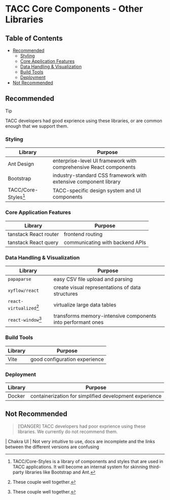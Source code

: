 # TACC Core Components - Other Libraries

## Table of Contents

- [Recommended](#recommended)
  - [Styling](#styling)
  - [Core Application Features](#core-application-features)
  - [Data Handling & Visualization](#data-handling--visualization)
  - [Build Tools](#build-tools)
  - [Deployment](#deployment)
- [Not Recommended](#not-recommended)

## Recommended

> [!TIP]
> TACC developers had good exprience using these libraries, or are common enough that we support them.

### Styling

| Library | Purpose |
| - | - |
| Ant Design | enterprise-level UI framework with comprehensive React components |
| Bootstrap | industry-standard CSS framework with extensive component library |
| TACC/Core-Styles[^1] | TACC-specific design system and UI components |

[^1]: TACC/Core-Styles is a library of components and styles that are used in TACC applications. It will become an internal system for skinning third-party libraries like Bootstrap and Ant.

### Core Application Features

| Library | Purpose |
| - | - |
| tanstack React router | frontend routing |
| tanstack React query | communicating with backend APIs |

### Data Handling & Visualization

| Library | Purpose |
| - | - |
| `papaparse` | easy CSV file upload and parsing |
| `xyflow/react` | create visual representations of data structures |
| `react-virtualized`[^2] | virtualize large data tables |
| `react-window`[^2] | transforms memory-intensive components into performant ones |

[^2]: These couple well together.

### Build Tools

| Library | Purpose |
| - | - |
| Vite | good configuration experience |

### Deployment

| Library | Purpose |
| - | - |
| Docker | containerization for simplified development experience |

## Not Recommended

> [!DANGER]
> TACC developers had poor exprience using these libraries. We currently do not recommend them.

| Chakra UI | Not very intuitive to use, docs are incomplete and the links between the different versions are confusing
